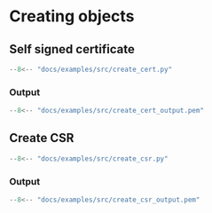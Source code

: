 # Creating objects

## Self signed certificate
```python
--8<-- "docs/examples/src/create_cert.py"
```

### Output
```python
--8<-- "docs/examples/src/create_cert_output.pem"
```


## Create CSR

```python
--8<-- "docs/examples/src/create_csr.py"
```

### Output
```python
--8<-- "docs/examples/src/create_csr_output.pem"
```